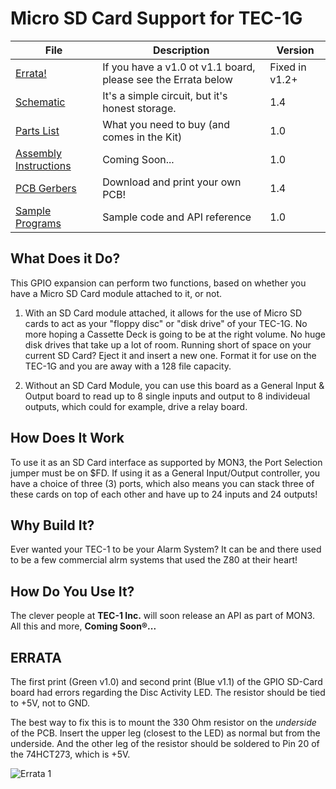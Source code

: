 # Micro SD Card Support for TEC-1G

| File | Description | Version |
|---|---|---|
| [Errata!]() | If you have a v1.0 ot v1.1 board, please see the Errata below | Fixed in v1.2+ |
| [Schematic](TEC-1G_GPIO_SD-Card_Schematic_v1-4.pdf) | It's a simple circuit, but it's honest storage. | 1.4 |
| [Parts List](./Partslist.md) | What you need to buy (and comes in the Kit) | 1.0 |
| [Assembly Instructions](./Assembly.md) | Coming Soon... | 1.0 |
| [PCB Gerbers](./TEC-1G_GPIO_SD-Card_Gerbers_v1-4.zip) | Download and print your own PCB! | 1.4 |
| [Sample Programs](./Programs/) | Sample code and API reference | 1.0 |

## What Does it Do?
This GPIO expansion can perform two functions, based on whether you have a Micro SD Card module attached to it, or not.
1. With an SD Card module attached, it allows for the use of Micro SD cards to act as your "floppy disc" or "disk drive"
of your TEC-1G.  No more hoping a Cassette Deck is going to be at the right volume. No huge disk drives that take up a lot of room.
Running short of space on your current SD Card? Eject it and insert a new one. Format it for use on the TEC-1G and you are
away with a 128 file capacity.

2. Without an SD Card Module, you can use this board as a General Input & Output board to read up to 8 single inputs
and output to 8 individeual outputs, which could for example, drive a relay board.

## How Does It Work
To use it as an SD Card interface as supported by MON3, the Port Selection jumper must be on $FD. 
If using it as a General Input/Output controller, you have a choice of three (3) ports, which
also means you can stack three of these cards on top of each other and have up to 24 inputs and 24 outputs!

## Why Build It?
Ever wanted your TEC-1 to be your Alarm System? It can be and there used to be a few commercial alrm systems that used the Z80 at their heart!

## How Do You Use It?
The clever people at <b>TEC-1 Inc.</b> will soon release an API as part of MON3.
All this and more, <b>Coming Soon®...</b>

## ERRATA
The first print (Green v1.0) and second print (Blue v1.1) of the GPIO SD-Card board had errors
regarding the Disc Activity LED. The resistor should be tied to +5V, not to GND.

The best way to fix this is to mount the 330 Ohm resistor on the *underside* of the PCB.
Insert the upper leg (closest to the LED) as normal but from the underside. And the other
leg of the resistor should be soldered to Pin 20 of the 74HCT273, which is +5V.

![Errata 1](pictures/GPIO_SD-Card_v11_Errata.jpg)
